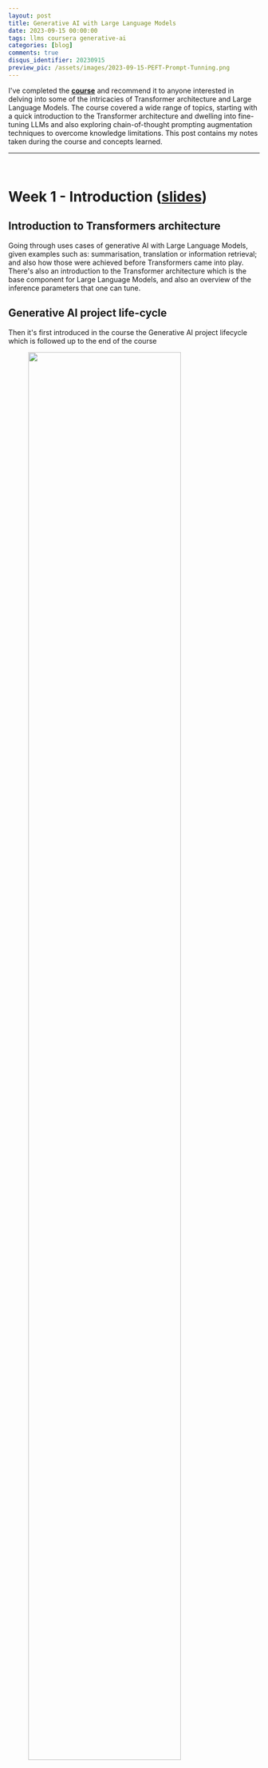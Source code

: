 ```yaml
---
layout: post
title: Generative AI with Large Language Models
date: 2023-09-15 00:00:00
tags: llms coursera generative-ai
categories: [blog]
comments: true
disqus_identifier: 20230915
preview_pic: /assets/images/2023-09-15-PEFT-Prompt-Tunning.png
---
```


I've completed the __[course](https://www.coursera.org/learn/generative-ai-with-llms)__ and recommend it to anyone interested in delving into some of the intricacies of Transformer architecture and Large Language Models. The course covered a wide range of topics, starting with a quick introduction to the Transformer architecture and dwelling into fine-tuning LLMs and also exploring chain-of-thought prompting augmentation techniques to overcome knowledge limitations. This post contains my  notes taken during the course and concepts learned.

---

<br>

# __Week 1 - Introduction__ ([slides](/assets/documents/Coursera-Generative-AI-with-LLMs/Generative_AI_with_LLMs-W1.pdf))

## __Introduction to Transformers architecture__

Going through uses cases of generative AI with Large Language Models, given examples such as: summarisation, translation or information retrieval; and also how those were achieved before Transformers came into play. There's also an introduction to the Transformer architecture which is the base component for Large Language Models, and also an overview of the inference parameters that one can tune.

## __Generative AI project life-cycle__

Then it's first introduced in the course the Generative AI project lifecycle which is followed up to the end of the course


<figure>
  <img style="width: 85%; height: 85%" src="/assets/images/2023-09-15-Generative_AI_project_life-cycle.png">
  <figcaption>Figure 1 - Generative AI projet life-cycle as presented in the course.</figcaption>
</figure>

## __Prompt Engineering and Inference Paramaters__

### __In-Context Learning__

- __no-prompt engineering__: just asking the model predict next sequence of words

		"Whats the capital of Portugal?"


    <span style="height: 20px; display: block;"></span>


- __zero-shot___:  giving an instruction for a task

		"Classify this review: I loved this movie! Sentiment: "


    <span style="height: 20px; display: block;"></span>


- __one-shot__ - giving an instruction for a task with one example
	
		"Classify this review: I loved this movie! Sentiment: Positive"
	
		"Classify this review: I don't like this album! Sentiment: "
	

    <span style="height: 20px; display: block;"></span>

- __few shot__ - giving an instruction for a task with a few examples (2~6)


		"Classify this review: I loved this movie! Sentiment: Positive"
	
		"Classify this review: I don't like this album! Sentiment: Negative"
		
		...
		
		"Classify this review: I don't like this soing! Sentiment: "

### __Inference Parameters__

<figure>
  <img style="width: 60%; height: 85%" src="/assets/images/2023-09-15-Generative_configuration_-_inference_parameters.png">
  <figcaption>Figure 2 - Parameters affecting how the model selects the next token to generate.</figcaption>
</figure>

- __greedy__: the word/token with the highest probability is selected.

- __random(-weighted) sampling__: select a token using a random-weighted strategy across the probabilities of all tokens.

- __top-k__: select an output from the top-k results after applying random-weighted strategy using the probabilities

<figure>
  <img style="width: 40%; height: 25%" src="/assets/images/2023-09-15-top-k.png">
  <figcaption>Figure 3 - top-k, with k=3</figcaption>
</figure>

- __top-p__: select an output using the random-weighted strategy with the top-ranked consecutive results by probability and with a cumulative probability <= p

<figure>
  <img style="width: 40%; height: 25%" src="/assets/images/2023-09-15-top-p.png">
  <figcaption>Figure 4 - top-p, with p=30.</figcaption>
</figure>

A higher __temperature__ results in higher randomness and affects softmax directly and how probability is computed, the __temperature__ = 1 is the softmax function at default, meaning an unaltered probability distribution.


- see the __[transformers.GenerationConfig](https://huggingface.co/docs/transformers/v4.29.1/en/main_classes/text_generation#transformers.GenerationConfig)__ class for the complete details

The lab exercise consists of a dialogue summarisation task using the T5 model from Huggingface by exploring how in-context learning and inference parameters affects the output of the model.

## __Week 2: Fine-Tuning__ ([slides](/assets/documents/Coursera-Generative-AI-with-LLMs/Generative_AI_with_LLMs-W2.pdf))

## __Instruction Fine-Tuning__

Instruction fine-tuning/fine-tuning trains the whole model parameters using examples that demonstrate how it should respond to a specific instruction, e.g:

		
	[PROMT]
	[1.EXAMPLE TEXT]
	[1.EXAMPLE COMPLETION]
	
	[PROMT]
	[2.EXAMPLE TEXT]
	[2.EXAMPLE COMPLETION]
	
	...
	
	[PROMT]
	[n.EXAMPLE TEXT]
	[n.EXAMPLE COMPLETION]
	

- All of the model's weights are updated (__full fine-tuning__) and it involves using many prompt-completion examples as the labeled training dataset to continue training the model by updating its weights

- Comparing to in-context learning, where one only provides prompt-completion during inference, here we do it during training

- Adapting a foundation model through instruction fine-tuning, requires __prompt templates and datasets__

- Compare the __LLM completion__ with the __label__ use the loss (cross-entropy) to calculate the loss between the two token distribution, and use the loss the updated the model weights using back-propagation

- The instruction fine-tuning dataset can include multiple tasks

### __Single-Task Fine-Tuning__

- An application may only need to perform a single task, one can fine-tune a pre-trained model to improve performance the single-task only

- Often just 500-1,000 examples can result in good performance, however, this process may lead to a phenomenon called __catastrophic forgetting__

- Happens because the full fine-tuning process modifies the weights of the original LLM

- Leads to great performance on the single fine-tuning task, it can degrade performance on other tasks

### __Multi-Task Fine-Tuning__

		
	Summarize the following text
	[1.EXAMPLE TEXT]
	[1.EXAMPLE COMPLETION]
	
	Classify the following reviews
	[2.EXAMPLE TEXT]
	[2.EXAMPLE COMPLETION]
	
	...
	
	Extract the following named-entities
	[n.EXAMPLE TEXT]
	[n.EXAMPLE COMPLETION]
	

- Requires lot of data, one may need as many as 50-100,000 examples

- Fine-tuned Language Net

	- FLAN-T5 - fine-tune version of pre-trained T5 model
	- Paper: [Scaling Instruction-Finetuned Language Models](https://arxiv.org/abs/2210.11416)

## __Model Evaluation__

### __ROUGE__

- based on $$n$$-grams
   
   $$\text{ROUGE-Precision} = \frac{\text{n-grams matches}}{\text{n-grams in reference}}$$

   $$\text{ROUGE-Recall} = \frac{\text{n-grams matches}}{\text{n-grams in output}}$$
   		
   
- __ROUGE-L-score__: longest common subsequence between generated output and reference
   
   $$\text{ROUGE-Precision} = \frac{\text{LCS(gen,ref)}}{\text{n-grams in reference}}$$

   $$\text{ROUGE-Recall} = \frac{\text{LCS(gen,ref)}}{\text{n-grams in output}}$$

### __BLEU__
   
- focuses on precision, it computes the precisions across different $$n$$-gram sizes and then averaged

## __Benchmarks__

- [GLUE 2018](https://gluebenchmark.com/leaderboard/)
- [SUPERGLUE 2019](https://super.gluebenchmark.com/leaderboard)
- [Measuring Massive Multitask Language Understanding (MMLU) 2021](https://github.com/hendrycks/test)
- [BIG Bench 2023](https://github.com/google/BIG-bench)
- [Holistic Evaluation of Language Models 2023](https://crfm.stanford.edu/helm/latest/)


---

## __Parameter Efficient Fine-Tuning__

During a full-fine tuning of LLMs every model weight is updated during supervised learning, this operation has memory requirements which can be 12-20x the model's memory: 

- gradients, forward activations, temporary memory for training process. 

There are Parameter Efficient Fine-Tuning (PEFT) techniques to train LLMs for specific tasks which don't require to train ever weight in the model:

  - only a small number of trainable layers
  - LLM with additional layers, new trainable layers

### __Low-Rank Adaptation for Large Language Models (LoRA)__

LoRA reduces fine-tuning parameters by freezing the original model's weights and injecting smaller rank decomposition matrices that match the dimensions of the weights they modify.

During training, the original weights remain static while the two low-rank matrices are updated. For inference, multiplying the two low-rank matrices generates a matrix matching the frozen weights' dimensions, which then is added to the original weights in the model.

LoRA allows using a single model for different tasks by switching out matrices trained for specific tasks. It avoids storing multiple large versions of the model by employing smaller matrices that can be added to and replace the original weights as needed for various tasks.

Researchers have found that applying LoRA only to the self-attention layers of the model is often enough to fine-tune for a task and achieve performance gains.

The Transformer architecture described in the __[Attention is All You Need](https://proceedings.neurips.cc/paper_files/paper/2017/file/3f5ee243547dee91fbd053c1c4a845aa-Paper.pdf)__ paper, specifies that the transformer weights have dimensions of 512 x 64, meaning each weight matrix has 32,768 trainable parameters.

<div style="display: flex; flex-direction: row;">
    <div style="flex: 1;">
        \[
        W=
        \begin{bmatrix}
            \ddots & & & & \\
            & \ddots & & & \\
            & & \ddots & & \\
            & & & \ddots & \\
            & & & & \ddots\\
        \end{bmatrix}
        \]
    </div>
	<div style="flex: 1; display: flex; align-items: center; justify-content: center;">
        <div style="text-align: center;">
            Dimensions
            \[
            512 \times 64 = 32,768 \text{ parameters}
            \]
        </div>
    </div>
</div>


Applying LoRA as a fine-tuning method with the $$rank = 8$$, we train two small rank decomposition matrices A and B, whose small dimension is 8:


<div style="display: flex; flex-direction: row;">
    <div style="flex: 1;">
        \[
        A=
        \begin{bmatrix}
            \ddots & & \\
            & & & \\
            & \ddots & \\
            & & \ddots \\
            & & & \\
        \end{bmatrix}
        \]
    </div>
    <div style="flex: 1;">
        \[
        B=
        \begin{bmatrix}
            \ddots & & \\
            & \ddots & \\
        \end{bmatrix}

        \]
    </div>
</div>


$$ {512 \times 8 = 4,096 \text{ parameters}}$$


$$ {8 \times 64 = 512 \text{ parameters}}$$


$$ A \times B = W $$


By updating the weights of these new low-rank matrices instead of the original weights, we train 4,608 parameters instead of 32,768 resulting in a 86% reduction of parameters to train.

<figure>
  <img style="width: 60%; height: 35%" src="/assets/images/2023-09-15-PEFT-LoRA-multi-task.png">
  <figcaption>Figure 5 - </figcaption>
</figure>

Advantages:

- LoRA allows you to significantly reduce the number of trainable parameters, allowing this method of fine tuning to be performed in a single GPU.

- The rank-decomposition matrices are small, can be fine-tune a different set for each task and then switch them out at inference time by updating the weights.

<br>

### __Soft Prompts or Prompt Tuning__

This technique adds additional trainable tokens to your prompt and leave it up to the supervised learning process to determine their optimal values. The set of trainable tokens is called a __soft prompt__, and it gets prepended to embedding vectors that represent the input text.

<figure>
  <img style="width: 65%; height: 35%" src="/assets/images/2023-09-15-PEFT-Soft-Prompt-Tunning.png">
  <figcaption>Figure 6 - </figcaption>
</figure>

The soft prompt vectors have the same length as input embedding vectors, and usually somewhere between 20 and 100 virtual tokens can be sufficient for good performance.

<figure>
  <img style="width: 35%; height: 35%" src="/assets/images/2023-09-15-PEFT-Prompt-Tunning.png">
  <figcaption>Figure 7 - </figcaption>
</figure>

The trainable tokens and the input flow normally through the model, which is going to generate a prediction which is used to calculate a loss. The loss is back-propagated through the model to create gradients, but the original model weights are frozen and only the the virtual tokens embeddings are updated such that the model learns embeddings for those virtual tokens.

<figure>
  <img style="width: 60%; height: 45%" src="/assets/images/2023-09-15-PEFT-Prompt-Tunning-multi-task.png">
  <figcaption>Figure 8 - </figcaption>
</figure>

As with the LoRA method, one can also train soft prompts for different tasks and store them, which take much less resources, an then at inference time switch them to change the LLMs task.

### __References__

- __[Scaling Down to Scale Up: A Guide to Parameter-Efficient Fine-Tuning](https://vladlialin.com/publications/peft-survey)__
- __[LoRA Low-Rank Adaptation of Large Language Models](https://arxiv.org/pdf/2106.09685.pdf)__
- __[The Power of Scale for Parameter-Efficient Prompt Tuning](https://aclanthology.org/2021.emnlp-main.243/)__


<br>

---

<br>


## __Week 3: Reinforcement Learning From Human Feedback__ ([slides](/assets/documents/Coursera-Generative-AI-with-LLMs/Generative_AI_with_LLMs-W3.pdf))

<!--
- Reinforcement Learning with Human Feedback
- Describe how RLHF uses human feedback to improve the performance and alignment of large language models
- Explain how data gathered from human labellers is used to train a reward model for RLHF
- Define chain-of-thought prompting and describe how it can be used to improve LLMs reasoning and planning abilities
- Discuss the challenges that LLMs face with knowledge cut-offs, and explain how information retrieval and augmentation techniques can overcome these challenges
-->

The goal of Reinforcement Learning From Human Feedback (RLHF) is to align the model with human values.  This is accomplished using a type of machine learning where an agent learns to make decisions related to a specific goal by taking actions in an environment, with the objective of maximising the reward received for actions taken, i.e.: __Reinforcement Learning__; this is yet another method to fine-tune Large Language Models.

## __Fine-Tuning with RLHF__

<figure>
  <img style="width: 75%; height: 85%" src="/assets/images/2023-09-15-RLHF-overview.png">
  <figcaption>Figure X - </figcaption>
</figure>


- __Policy__: the agent's policy that guides the actions is the LLM.

- __Environment__: the context window of the model, the space in which text can be entered via a prompt.

- __Actions__: the act of generating text, this could be a single word, a sentence, or a longer form text, depending on the task specified by the user.

- __Action Space__: the token vocabulary, meaning all the possible tokens that the model can choose from to generate the completion.

- __State__: the state that the model considers before taking an action is the current context, i.e.: any text currently contained in the context window.

- __Objective__: to generate text that is perceived as being aligned with the human preferences, i.e.: helpful, accurate, and non-toxic.

- __Reward__: assigned based on how closely the completions align with the goal, i.e. human preferences.

### __Reward Model__

To determine the reward a human can evaluate the completions of the model against some alignment metric, such as determining whether the generated text is toxic or non-toxic. This feedback can be represented as a scalar value, either a zero or a one. 

The LLM weights are then updated iteratively to maximize the reward obtained from the human classifier, enabling the model to generate non-toxic completions.

However, obtaining human feedback can be time consuming and expensive. A scalable alternative is to use an additional model, known as the reward model, to classify the outputs of the LLM and evaluate the degree of alignment with human preferences. 

Train a reward model to assess how well aligned is the LLM output with the human preferences. Once trained, it's used to update the weights off the LLM and train a new human aligned version. Exactly how the weights get updated as the model completions are assessed, depends on the algorithm used to optimize the policy. 

#### __Collect Data and Training a Reward Model__

<figure>
  <img style="width: 65%; height: 85%" src="/assets/images/2023-09-15-prepare-labels.png">
  <figcaption>Figure X - </figcaption>
</figure>

- select a model which has capability for the task you are interested
- LLM + prompt dataset = produce a set of completions
- collect human feedback from the produced completions 

<figure>
  <img style="width: 65%; height: 85%" src="/assets/images/2023-09-15-train-reward_1.png">
  <figcaption>Figure X - </figcaption>
</figure>

- humans rank completions to prompts for a task
- ranking to pairwise for supervised learning
- ranking gives more training data to train the reward model in comparison for instance to a thumbs up/down approach
- use the model as a binary classifier
- a reward model can be as well an LLM such as BERT for instance

### __Fine-Tuning With Reinforcement Learning__

#### __Reward Model__

<figure>
  <img style="width: 65%; height: 85%" src="/assets/images/2023-09-15-train-reward_2.png">
  <figcaption>Figure X - </figcaption>
</figure>

1 - pass prompt $$P$$ to an instruct LLM get the output $$X$$

2 - pass the pair (P,X) to the reward model, and the get reward score

3 - pass the reward value to the RL algorithm to updated the weight os the LLM

<figure>
  <img style="width: 65%; height: 85%" src="/assets/images/2023-09-15-train-reward_3.png">
  <figcaption>Figure X - </figcaption>
</figure>

<figure>
  <img style="width: 65%; height: 85%" src="/assets/images/2023-09-15-reward_model_RL.png">
  <figcaption>Figure X - </figcaption>
</figure>


- this is repeated and the LLM should converge to a human-aligned LLM and the reward should improve after each iteration

- stop when some defined threshold value for helpfulness is reached or this is repeated for a number n of steps

#### __Reinforcement Learning Algorithm__

Proximal Policy Optimization (PPO) makes updates to the LLM. The updates are small and within a bounded region, resulting in an updated LLM that is close to the previous version. The loss of this algorithm is made up from 3 different losses. The whole detail of this algorithm is complex and out of scope of my notes.

<figure>
  <img style="width: 65%; height: 85%" src="/assets/images/2023-09-15-PPO-global_loss.png">
  <figcaption>Figure X - PPO Loss.</figcaption>
</figure>

<figure>
  <img style="width: 65%; height: 85%" src="/assets/images/2023-09-15-PPO-value_loss.png">
  <figcaption>Figure X - Value Loss.</figcaption>
</figure>

<figure>
  <img style="width: 65%; height: 85%" src="/assets/images/2023-09-15-PPO-policy_loss_2.png">
  <figcaption>Figure X - Policy Loss.</figcaption>
</figure>

<figure>
  <img style="width: 65%; height: 85%" src="/assets/images/2023-09-15-PPO-entropy_loss.png">
  <figcaption>Figure X - Entropy Loss.</figcaption>
</figure>


### __Reward Hacking__

As the policy seeks to maximize rewards, it may result in the model generating exaggeratedly positive language or nonsensical text to achieve low toxicity scores. Such outputs (e.g.: most awesome, most incredible) are not particularly useful.

To prevent board hacking, use the initial LLM as a benchmark, called the reference model. Its weights stay fixed during RLHF iterations. Each prompt is run through both models, generating responses. At this point, you can compare the two completions and calculate the Kullback-Leibler divergence and determine how much the updated model has diverged from the reference. 


<figure>
  <img style="width: 65%; height: 85%" src="/assets/images/2023-09-15-reward_model_hacking_1.png">
  <figcaption>Figure X - Entropy Loss.</figcaption>
</figure>

<figure>
  <img style="width: 65%; height: 85%" src="/assets/images/2023-09-15-reward_model_hacking_2.png">
  <figcaption>Figure X - Entropy Loss.</figcaption>
</figure>


KL divergence is computed for every token in the entire vocabulary of the LLM, which can reach tens or hundreds of thousands. After calculating the KL divergence between the models, it's added to the reward calculation as a penalty. This penalizes the RL updated model for deviating too much from the reference LLM and producing distinct completions.

NOTE: you can benefit from combining our relationship with puffed. In this case, you only update the weights of a path adapter, not the full weights of the LLM. This means that you can reuse the same underlying LLM for both the reference model and the PPO model, which you update with a trained path parameters. This reduces the memory footprint during training by approximately half.


### __Scaling Human Feedback__

Scaling reinforcement learning fine-tuning via reward models demands substantial human effort to create labeled datasets, involving numerous evaluators and significant resources. This labor-intensive process becomes a bottleneck as model numbers and applications grow, making human input a limited resource. 

Constitutional AI offers a strategy for scaling through model self-supervision, presenting a potential remedy to the limitations by human involvement in creating labeled datasets for RLHF fine-tuning.



<figure>
  <img style="width: 65%; height: 85%" src="/assets/images/2023-09-15-Scalable_Human_Feedback_1.png">
  <figcaption>Figure X - </figcaption>
</figure>

<figure>
  <img style="width: 65%; height: 85%" src="/assets/images/2023-09-15-Scalable_Human_Feedback_2.png">
  <figcaption>Figure X - </figcaption>
</figure>

<figure>
  <img style="width: 65%; height: 85%" src="/assets/images/2023-09-15-Scalable_Human_Feedback_3.png">
  <figcaption>Figure X - </figcaption>
</figure>

<figure>
  <img style="width: 65%; height: 85%" src="/assets/images/2023-09-15-Scalable_Human_Feedback_4.png">
  <figcaption>Figure X - </figcaption>
</figure>









First proposed in 2022 by researchers at Anthropic, Constitutional AI is a method for training models using a set of rules and principles that govern the model's behavior.
Together with a set of sample prompts, these form the constitution.

You then train the model to self critique and revise its responses to comply with those principles.

Constitutional AI is useful not only for scaling feedback, it can also help address some unintended consequences of RLHF.

For example, depending on how the prompt is structured, an aligned model may end up revealing harmful information as it tries to provide the most helpful response it can.

As an example, imagine you ask the model to give you instructions on how to hack your neighbor's WiFi.

Because this model has been aligned to prioritize helpfulness, it actually tells you about an app that lets you do this, even though this activity is illegal.
 
Providing the model with a set of constitutional principles can help the model balance these competing interests and minimize the harm.
Here are some example rules from the research paper
that Constitutional AI I asks LLMs to follow.
For example, you can tell the model to choose
the response that is the most
helpful, honest, and harmless.
But you can play some bounds on this,
asking the model to prioritize harmlessness by
assessing whether it's response encourages illegal,
unethical, or immoral activity.
Note that you don't have to
use the rules from the paper,
you can define your own set of rules that is best
suited for your domain and use case.
When implementing the Constitutional AI method,
you train your model in two distinct phases.
In the first stage, you carry out supervised learning,
to start your prompt the model in ways that
try to get it to generate harmful responses,
this process is called red teaming.
You then ask the model to critique
its own harmful responses according to
the constitutional principles and
revise them to comply with those rules.
Once done, you'll fine-tune
the model using the pairs of red team
prompts and the revised constitutional responses.
Let's look at an example of
how one of these prompt completion pairs is generated.
Let's return to the WiFi hacking problem.

As you saw earlier,
this model gives you a harmful response
as it tries to maximize its helpfulness.
To mitigate this, you augment the prompt
using the harmful completion and
a set of predefined instructions that
ask the model to critique its response.
Using the rules outlined in the Constitution,
the model detects the problems in its response.
In this case, it correctly acknowledges
that hacking into someone's WiFi is illegal.
Lastly, you put all the parts
together and ask the model to write
a new response that removes
all of the harmful or illegal content.
The model generates a new answer
that puts the constitutional principles
into practice and does not
include the reference to the illegal app.
The original red team prompt,
and this final constitutional response
can then be used as training data.
You'll build up a data set of
many examples like this to create
a fine-tuned NLM that has learned how
to generate constitutional responses.
The second part of
the process performs reinforcement learning.
This stage is similar to RLHF,
except that instead of human feedback,
we now use feedback generated by a model.

This is sometimes referred to as reinforcement learning from AI feedback or RLAIF. Here you use the fine-tuned model from the previous step to generate a set of responses to your prompt. You then ask the model which of the responses is preferred according to the constitutional principles.

The result is a model generated preference dataset that you can use to train a reward model. With this reward model, you can now fine-tune your model further using a reinforcement learning algorithm like PPO, as discussed earlier.



---

## Large Language Models-powered Applications


LLM optimisation techniques

### Distillation:

1. Freeze the teacher model's weights and use it to generate completions for your training data. At the same time, you generate completions for the training data using your student model.

2. The knowledge distillation between teacher and student model is achieved by __minimizing a loss function called the distillation loss__. To calculate this loss, distillation __uses the probability distribution over tokens that is produced by the teacher model's softmax layer__.

3. Now, the teacher model is already fine tuned on the training data. So the probability distribution likely closely matches the ground truth data and won't have much variation in tokens. That's why Distillation applies a little trick adding a temperature parameter to the softmax function. As you learned in lesson one, a higher temperature increases the creativity of the language the model generates. With a temperature parameter greater than one, the probability distribution becomes broader and less strongly peaked. This softer distribution provides you with a set of tokens that are similar to the ground truth tokens.

- __soft labels__: freeze the teacher model's weights and use it to generate completions for your training data (adding a temperature parameter)

- __soft predictions__: generate completions for the training data using your student model (adding a temperature parameter)

In parallel, you train the student model to generate the correct predictions based on your ground truth training data.
Here, you don't vary the temperature setting and instead use the standard softmax function.

__hard predictions__: train the student model to generate the correct predictions based on your ground truth training data, don't vary the temperature setting use the standard softmax function

__hard labels__: ground truth

The loss between these two is the __student loss__. The combined __distillation and student losses__ are used to update the weights of the student model via back propagation.__

The key benefit of distillation methods is that the smaller student model can be used for inference in deployment instead of the teacher model.

In practice, distillation is not as effective for generative decoder models. It's typically more effective for encoder only models, such as Burt that have a lot of representation redundancy. Note that with Distillation, you're training a second, smaller model to use during inference. You aren't reducing the model size of the initial LLM in any way.

### Quantisation:

- quantization quantization-training
- post-training quantization

### Pruning: 

- remove weights with values close or equal to zero
- full model-retraining 
- PEFT/LoRA
- Post-Training

### Generative AI Project Lifecycle Cheat Sheet

## Using the LLM in Applications

- Augment LLM knowledge with external components

- Retrieval augmented generation (RAG)

	- Retriever
		- Query Encoder - encodes the data in the same format as the external documents
		- External information sources

	- Extended prompt that contains information retrieved from external documents is then passed to the LLM
	

- Reasoning tasks with multiple steps
- Chain of thought prompting

- Program-aided language models (PAL)

- ReAct: Combining reasoning and action
	- https://arxiv.org/abs/2210.03629
	- ReAct: Synergizing Reasoning and Acting in Language Models

- LangChainn:
	- tools
	- prompt templates
	- memory
	- agents: PAL, ReAct

### Issues with LLM

- toxiticiy
- hallucination
- use of intellectual property
